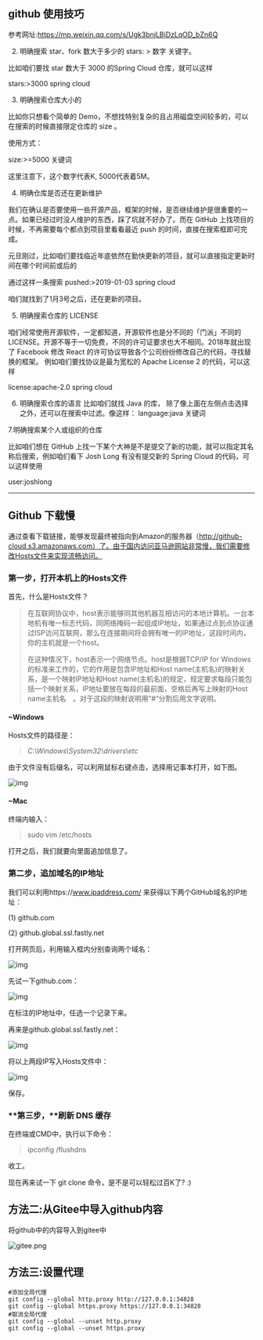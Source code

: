## github 使用技巧

参考网址:https://mp.weixin.qq.com/s/Ugk3bnjLBjDzLqOD_bZn6Q


2. 明确搜索 star、fork 数大于多少的
stars: > 数字  关键字。

比如咱们要找 star 数大于 3000 的Spring Cloud 仓库，就可以这样

stars:>3000 spring cloud

3. 明确搜索仓库大小的

比如你只想看个简单的 Demo，不想找特别复杂的且占用磁盘空间较多的，可以在搜索的时候直接限定仓库的 size 。

使用方式：

 size:>=5000 关键词    

这里注意下，这个数字代表K, 5000代表着5M。

4. 明确仓库是否还在更新维护

我们在确认是否要使用一些开源产品，框架的时候，是否继续维护是很重要的一点。如果已经过时没人维护的东西，踩了坑就不好办了。而在 GitHub 上找项目的时候，不再需要每个都点到项目里看看最近 push 的时间，直接在搜索框即可完成。

元旦刚过，比如咱们要找临近年底依然在勤快更新的项目，就可以直接指定更新时间在哪个时间前或后的 

通过这样一条搜索  pushed:>2019-01-03 spring cloud

咱们就找到了1月3号之后，还在更新的项目。

5. 明确搜索仓库的 LICENSE

咱们经常使用开源软件，一定都知道，开源软件也是分不同的「门派」不同的LICENSE。开源不等于一切免费，不同的许可证要求也大不相同。2018年就出现了 Facebook 修改 React 的许可协议导致各个公司纷纷修改自己的代码，寻找替换的框架。
例如咱们要找协议是最为宽松的 Apache License 2 的代码，可以这样

license:apache-2.0 spring cloud

6. 明确搜索仓库的语言
比如咱们就找 Java 的库， 除了像上面在左侧点击选择之外，还可以在搜索中过滤。像这样：
language:java  关键词

7.明确搜索某个人或组织的仓库

比如咱们想在 GitHub 上找一下某个大神是不是提交了新的功能，就可以指定其名称后搜索，例如咱们看下 Josh Long 有没有提交新的 Spring Cloud 的代码，可以这样使用

user:joshlong

--- 

## Github 下载慢
通过查看下载链接，能够发现最终被指向到Amazon的服务器（http://github-cloud.s3.amazonaws.com）了。由于国内访问亚马逊网站非常慢，我们需要修改Hosts文件来实现流畅访问。

### 第一步，打开本机上的Hosts文件  

首先，什么是Hosts文件？

> 在互联网协议中，host表示能够同其他机器互相访问的本地计算机。一台本地机有唯一标志代码，同网络掩码一起组成IP地址，如果通过点到点协议通过ISP访问互联网，那么在连接期间将会拥有唯一的IP地址，这段时间内，你的主机就是一个host。
>
> 在这种情况下，host表示一个网络节点。host是根据TCP/IP for Windows 的标准来工作的，它的作用是包含IP地址和Host name(主机名)的映射关系，是一个映射IP地址和Host name(主机名)的规定，规定要求每段只能包括一个映射关系，IP地址要放在每段的最前面，空格后再写上映射的Host name主机名　。对于这段的映射说明用“#”分割后用文字说明。

#### ~Windows

Hosts文件的路径是：

> *C:\Windows\System32\drivers\etc*

由于文件没有后缀名，可以利用鼠标右键点击，选择用记事本打开，如下图。

![img](https:////upload-images.jianshu.io/upload_images/10482796-b3d057d8d3b69f5f.png?imageMogr2/auto-orient/strip|imageView2/2/w/646/format/webp)

#### ~Mac  

终端内输入：

> sudo vim /etc/hosts

打开之后，我们就要向里面追加信息了。

### 第二步，追加域名的IP地址

我们可以利用https://www.ipaddress.com/ 来获得以下两个GitHub域名的IP地址：

(1) github.com

(2) github.global.ssl.fastly.net

打开网页后，利用输入框内分别查询两个域名：

![img](https:////upload-images.jianshu.io/upload_images/10482796-d4b8d060d057b6f1.png?imageMogr2/auto-orient/strip|imageView2/2/w/974/format/webp)

先试一下github.com：

![img](https:////upload-images.jianshu.io/upload_images/10482796-c26549b216011c9a.png?imageMogr2/auto-orient/strip|imageView2/2/w/1080/format/webp)

在标注的IP地址中，任选一个记录下来。

再来是github.global.ssl.fastly.net：

![img](https:////upload-images.jianshu.io/upload_images/10482796-2748b78e2e38b87d.png?imageMogr2/auto-orient/strip|imageView2/2/w/1080/format/webp)

将以上两段IP写入Hosts文件中：

![img](https:////upload-images.jianshu.io/upload_images/10482796-c789141b563632cf.png?imageMogr2/auto-orient/strip|imageView2/2/w/917/format/webp)

保存。

###  **第三步，****刷新 DNS 缓存** 

在终端或CMD中，执行以下命令：

> ipconfig /flushdns

收工。

现在再来试一下 git clone 命令，是不是可以轻松过百K了? :)





##  方法二:从Gitee中导入github内容

 将github中的内容导入到gitee中

 ![gitee.png](https://user-gold-cdn.xitu.io/2020/3/9/170be65787dcaeed?w=1189&h=600&f=png&s=48475)



## 方法三:设置代理

```shell
#添加全局代理
git config --global http.proxy http://127.0.0.1:34828
git config --global https.proxy https://127.0.0.1:34828
#取消全局代理
git config --global --unset http.proxy
git config --global --unset https.proxy
```


